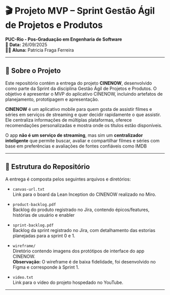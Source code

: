 # 🎬 Projeto MVP – Sprint Gestão Ágil de Projetos e Produtos  
**PUC-Rio - Pos-Graduação em Engenharia de Software**  
📅 **Data:** 26/09/2025  
👩‍🎓 **Aluna:** Patricia Fraga Ferreira  

---

## 🧠 Sobre o Projeto

Este repositório contém a entrega do projeto **CINENOW**, desenvolvido como parte da Sprint da disciplina Gestão Ágil de Projetos e Produtos. O objetivo é apresentar o MVP do aplicativo CINENOW, incluindo artefatos de planejamento, prototipagem e apresentação.

**CINENOW** é um aplicativo mobile para quem gosta de assistir filmes e séries em serviços de streaming e quer decidir rapidamente o que assistir. Ele centraliza informações de múltiplas plataformas, oferece recomendações personalizadas e mostra onde os títulos estão disponíveis.

O app **não é um serviço de streaming**, mas sim um **centralizador inteligente** que permite buscar, avaliar e compartilhar filmes e séries com base em preferências e avaliações de fontes confiáveis como IMDB

---

## 📁 Estrutura do Repositório

A entrega é composta pelos seguintes arquivos e diretórios:

- `canvas-url.txt`  
  Link para o board da Lean Inception do CINENOW realizado no Miro.

- `product-backlog.pdf`  
  Backlog do produto registrado no Jira, contendo épicos/features, histórias de usuário e enabler 

- `sprint-backlog.pdf`  
  Backlog da sprint registrado no Jira, com detalhamento das estorias planejadas para a sprint 0 e 1.

- `wireframe/`  
  Diretório contendo imagens dos protótipos de interface do app CINENOW.  
  **Observação:** O wireframe é de baixa fidelidade, foi desenvolvido no Figma e corresponde à Sprint 1.

- `video.txt`  
  Link para o vídeo do projeto hospedado no YouTube.

---


